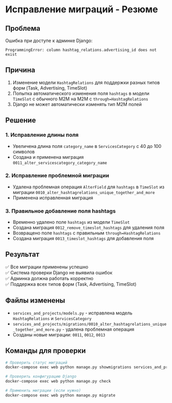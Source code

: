 # Исправление миграций - Резюме

## Проблема
Ошибка при доступе к админке Django:
```
ProgrammingError: column hashtag_relations.advertising_id does not exist
```

## Причина
1. Изменение модели `HashtagRelations` для поддержки разных типов форм (Task, Advertising, TimeSlot)
2. Попытка автоматического изменения поля `hashtags` в модели `TimeSlot` с обычного M2M на M2M с `through=HashtagRelations`
3. Django не может автоматически изменять тип M2M полей

## Решение

### 1. Исправление длины поля
- Увеличена длина поля `category_name` в `ServicesCategory` с 40 до 100 символов
- Создана и применена миграция `0011_alter_servicescategory_category_name`

### 2. Исправление проблемной миграции
- Удалена проблемная операция `AlterField` для `hashtags` в `TimeSlot` из миграции `0010_alter_hashtagrelations_unique_together_and_more`
- Применена исправленная миграция

### 3. Правильное добавление поля hashtags
- Временно удалено поле `hashtags` из модели `TimeSlot`
- Создана миграция `0012_remove_timeslot_hashtags` для удаления поля
- Возвращено поле `hashtags` с правильным `through=HashtagRelations`
- Создана миграция `0013_timeslot_hashtags` для добавления поля

## Результат
✅ Все миграции применены успешно  
✅ Система проверки Django не выявила ошибок  
✅ Админка должна работать корректно  
✅ Поддержка всех типов форм (Task, Advertising, TimeSlot)  

## Файлы изменены
- `services_and_projects/models.py` - исправлена модель `HashtagRelations` и `ServicesCategory`
- `services_and_projects/migrations/0010_alter_hashtagrelations_unique_together_and_more.py` - удалена проблемная операция
- Созданы новые миграции: `0011`, `0012`, `0013`

## Команды для проверки
```bash
# Проверить статус миграций
docker-compose exec web python manage.py showmigrations services_and_projects

# Проверить конфигурацию Django
docker-compose exec web python manage.py check

# Применить миграции (если нужно)
docker-compose exec web python manage.py migrate
``` 